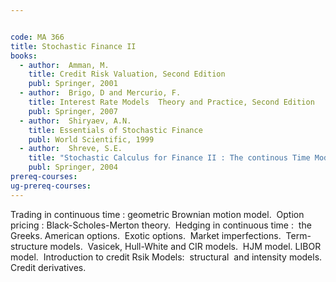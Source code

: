 ```yaml
---


code: MA 366
title: Stochastic Finance II
books:
  - author:  Amman, M.
    title: Credit Risk Valuation, Second Edition
    publ: Springer, 2001
  - author:  Brigo, D and Mercurio, F.
    title: Interest Rate Models  Theory and Practice, Second Edition
    publ: Springer, 2007 
  - author:  Shiryaev, A.N.
    title: Essentials of Stochastic Finance
    publ: World Scientific, 1999
  - author:  Shreve, S.E.
    title: "Stochastic Calculus for Finance II : The continous Time Models"
    publ: Springer, 2004
prereq-courses:
ug-prereq-courses:
---
```





Trading in continuous time : geometric Brownian motion model.  Option pricing :
Black-Scholes-Merton theory.  Hedging in continuous time :  the Greeks.
American options.  Exotic options.  Market imperfections.  Term-structure
models.  Vasicek, Hull-White and CIR models.  HJM model. LIBOR model. 
Introduction to credit Rsik Models:  structural  and intensity models.  Credit
derivatives.


   
